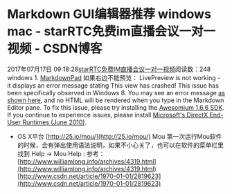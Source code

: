 # Markdown GUI编辑器推荐 windows mac - starRTC免费im直播会议一对一视频 - CSDN博客
2017年07月17日 09:18:28[starRTC免费IM直播会议一对一视频](https://me.csdn.net/elesos)阅读数：248
windows
1. [MarkdownPad](http://markdownpad.com/)
如果右边不能预览：
LivePreview is not working - it displays an error message stating This
 view has crashed!
This issue has been specifically observed in Windows 8. You may see an error message [as
 shown here](http://markdownpad.com/img/faq/markdownpad-livepreview-crash-directx.png), and no HTML will be rendered when you type in the Markdown Editor pane.
To fix this issue, please try installing the [Awesomium
 1.6.6 SDK](http://markdownpad.com/download/awesomium_v1.6.6_sdk_win.exe).
If you continue to experience issues, please install [Microsoft's
 DirectX End-User Runtimes (June 2010)](http://www.microsoft.com/en-us/download/details.aspx?id=8109).
- OS X平台
[http://25.io/mou/](http://25.io/mou/) Mou
第一次运行Mou软件的时候，会有弹出使用语法说明，如果不小心关了，也可以在软件的菜单栏里找到 Help
 -> Mou Help :
参考：
[http://www.williamlong.info/archives/4319.html](http://www.williamlong.info/archives/4319.html)
[http://www.csdn.net/article/1970-01-01/2819623](http://www.csdn.net/article/1970-01-01/2819623)
